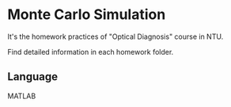 # Monte Carlo Simulation

It's the homework practices of "Optical Diagnosis" course in NTU.

Find detailed information in each homework folder.

## Language
MATLAB
